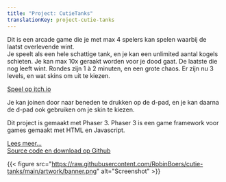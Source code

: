 ```yaml
---
title: "Project: CutieTanks"
translationKey: project-cutie-tanks
---
```


Dit is een arcade game die je met max 4 spelers kan spelen waarbij de laatst overlevende wint.  
Je speelt als een hele schattige tank, en je kan een unlimited aantal kogels schieten. Je kan max 10x geraakt worden voor je dood gaat. De laatste die nog leeft wint. Rondes zijn 1 à 2 minuten, en een grote chaos. Er zijn nu 3 levels, en wat skins om uit te kiezen.

[Speel op itch.io](https://robijntje.itch.io/cutie-tanks)

Je kan joinen door naar beneden te drukken op de d-pad, en je kan daarna de d-pad ook gebruiken om je skin te kiezen.

Dit project is gemaakt met Phaser 3. Phaser 3 is een game framework voor games gemaakt met HTML en Javascript.

[Lees meer...](https://blog.geheimesite.nl/2021/03/gamedevelopment-met-phaser-3.html)  
[Source code en download op Github](https://github.com/RobinBoers/cutie-tanks)

{{< figure src="https://raw.githubusercontent.com/RobinBoers/cutie-tanks/main/artwork/banner.png" alt="Screenshot" >}}
